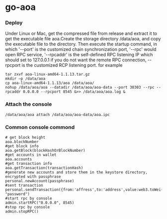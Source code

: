 # go-aoa
### Deploy

Under Linux or Mac, get the compressed file from release and extract it to get the executable file aoa.Create the storage directory /data/aoa, and copy the executable file to the directory. Then execute the startup command, in which '--port' is the customized chain synchronization port, '--rpc' would open RPC service, '--rpcaddr' is the self-defined RPC listening IP which should set to 127.0.0.1 if you do not want the remote RPC connection, --rpcport is the customized RCP listening port.
for example
```
tar zxvf aoa-linux-amd64-1.1.13.tar.gz
mkdir –p /data/aoa
cp aoa-linux-amd64-1.1.13/aoa /data/aoa/
nohup /data/aoa/aoa --datadir /data/aoa/aoa-data --port 30303 --rpc --rpcaddr 0.0.0.0 --rpcport 8545 &>> /data/aoa/aoa.log &
```
### Attach the console
```
/data/aoa/aoa attach /data/aoa/aoa-data/aoa.ipc
```
### Common console commond
```
# get block height
aoa.blockNumber
#get block info
aoa.getBlock(blockHashOrBlockNumber)
#get accounts in wallet
aoa.accounts
#get transaction info
aoa.getTransaction(transactionHash)
#generate new accounts and store them in the keystore directory, encrypted with passphrase
personal.newAccount(passphrase)
#sent transaction
personal.sendTransaction({from:'affress',to:'address',value:web3.toWei(100,'aoa'),action:0}, "password")
#start rpc by console
admin.startRPC("0.0.0.0", 8545)
#stop rpc by console
admin.stopRPC()
```
